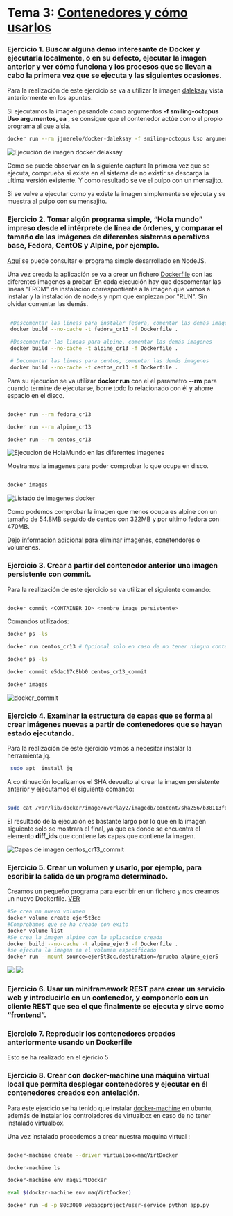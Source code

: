 # Tema 3: [Contenedores y cómo usarlos](http://jj.github.io/CC/documentos/temas/Contenedores)

### Ejercicio 1. Buscar alguna demo interesante de Docker y ejecutarla localmente, o en su defecto, ejecutar la imagen anterior y ver cómo funciona y los procesos que se llevan a cabo la primera vez que se ejecuta y las siguientes ocasiones.

Para la realización de este ejercicio se va a utilizar la imagen [daleksay](https://hub.docker.com/r/jjmerelo/docker-daleksay/) vista anteriormente en los apuntes. 

Si ejecutamos la imagen pasandole como argumentos **-f smiling-octopus Uso argumentos, ea** , se consigue que el contenedor actúe como el propio programa al que aísla.

```bash
docker run --rm jjmerelo/docker-daleksay -f smiling-octopus Uso argumentos, ea
```

![Ejecución de imagen docker delaksay](./img/t3/ejer1_ejec_img_docker.png)

Como se puede observar en la siguiente captura la primera vez que se ejecuta, comprueba si existe en el sistema de no existir se descarga la ultima versión existente. Y como resultado se ve el pulpo con un mensajito.

Si se vulve a ejecutar como ya existe la imagen simplemente se ejecuta y se muestra al pulpo con su mensajito.


### Ejercicio 2. Tomar algún programa simple, “Hola mundo” impreso desde el intérprete de línea de órdenes, y comparar el tamaño de las imágenes de diferentes sistemas operativos base, Fedora, CentOS y Alpine, por ejemplo.

[Aquí](./tema3/app.js) se puede consultar el programa simple desarrollado en NodeJS.

Una vez creada la aplicación se va a crear un fichero [Dockerfile](./tema3/Dockerfile) con las diferentes imagenes a probar. En cada ejecución hay que descomentar las lineas "FROM" de instalación correspontiente a la imagen que vamos a instalar y la instalación de nodejs y npm que empiezan por "RUN". Sin olvidar comentar las demás.

```bash
 
 #Descomentar las lineas para instalar fedora, comentar las demás imagenes
 docker build --no-cache -t fedora_cr13 -f Dockerfile .

 #Descomenrtar las lineas para alpine, comentar las demás imagenes
 docker build --no-cache -t alpine_cr13 -f Dockerfile .

 # Decomentar las lineas para centos, comentar las demás imagenes
 docker build --no-cache -t centos_cr13 -f Dockerfile .

 ```

Para su ejecucion se va utilizar **docker run** con el el parametro **--rm**  para cuando termine de ejecutarse, borre todo lo relacionado con él y ahorre espacio en el disco.

```bash

docker run --rm fedora_cr13

docker run --rm alpine_cr13

docker run --rm centos_cr13

```

![Ejecucion de HolaMundo en las diferentes imagenes](./img/t3/ejer2_ejec_images_docker.png)

Mostramos la imagenes para poder comprobar lo que ocupa en disco.

```bash

docker images

```

![Listado de imagenes docker](./img/t3/ejer2_images_docker.png)

Como podemos comprobar la imagen que menos ocupa es alpine con un tamaño de 54.8MB seguido de centos con 322MB y por ultimo fedora con 470MB.

Dejo [información adicional](https://www.digitalocean.com/community/tutorials/how-to-remove-docker-images-containers-and-volumes-es) para eliminar imagenes, conetendores o volumenes.

### Ejercicio 3. Crear a partir del contenedor anterior una imagen persistente con commit.

Para la realización de este ejercicio se va utilizar el siguiente comando:

```bash

docker commit <CONTAINER_ID> <nombre_image_persistente>

```
Comandos utilizados:

```bash
docker ps -ls

docker run centos_cr13 # Opcional solo en caso de no tener ningun contenedor en ejecución.

docker ps -ls

docker commit e5dac17c8bb0 centos_cr13_commit

docker images

```
![docker_commit](./img/t3/ejer3_docker_commit.png)

### Ejercicio 4. Examinar la estructura de capas que se forma al crear imágenes nuevas a partir de contenedores que se hayan estado ejecutando.

Para la realización de este ejercicio vamos a necesitar instalar la herramienta jq.

```bash
 sudo apt  install jq
```

A continuación localizamos el SHA devuelto al crear la imagen persistente anterior y ejecutamos el siguiente comando:


```bash

sudo cat /var/lib/docker/image/overlay2/imagedb/content/sha256/b38113f64493b0eb3f0171898242eeb5d9103bbf1e23d2d4a136b261046e306b | jq .

```

El resultado de la ejecución es bastante largo por lo que en la imagen siguiente solo se mostrara el final, ya que es donde se encuentra el elemento **diff_ids** que contiene las capas que contiene la imagen.

![Capas de  imagen centos_cr13_commit](./img/t3/ejer4_diff_estructuras_capas_image.png)


### Ejercicio 5. Crear un volumen y usarlo, por ejemplo, para escribir la salida de un programa determinado.

Creamos un pequeño programa para escribir en un fichero y nos creamos un nuevo Dockerfile. [VER](./tema3/ejer5/)

```bash
#Se crea un nuevo volumen
docker volume create ejer5t3cc
#Comprobamos que se ha creado con exito
docker volume list
#Se crea la imagen alpine con la aplicacion creada
docker build --no-cache -t alpine_ejer5 -f Dockerfile .
#se ejecuta la imagen en el volumen especificado
docker run --mount source=ejer5t3cc,destination=/prueba alpine_ejer5

```
![](./img/t3/ejer5_docker_new_image.png)
![](./img/t3/ejer5_docker_run_in_volumen.png)
### Ejercicio 6. Usar un miniframework REST para crear un servicio web y introducirlo en un contenedor, y componerlo con un cliente REST que sea el que finalmente se ejecuta y sirve como “frontend”.

### Ejercicio 7. Reproducir los contenedores creados anteriormente usando un Dockerfile

Esto se ha realizado en el ejericio 5


### Ejercicio 8. Crear con docker-machine una máquina virtual local que permita desplegar contenedores y ejecutar en él contenedores creados con antelación.

Para este ejercicio se ha tenido que instalar [docker-machine](https://docs.docker.com/engine/install/ubuntu/) en ubuntu, además de instalar los controladores de virtualbox en caso de no tener instalado virtualbox.

Una vez instalado procedemos a crear nuestra maquina virtual :

```bash

docker-machine create --driver virtualbox=maqVirtDocker

docker-machine ls

docker-machine env maqVirtDocker

eval $(docker-machine env maqVirtDocker)

docker run -d -p 80:3000 webappproject/user-service python app.py
```